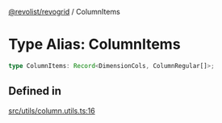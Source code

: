 [@revolist/revogrid](README.md) / ColumnItems

# Type Alias: ColumnItems

```ts
type ColumnItems: Record<DimensionCols, ColumnRegular[]>;
```

## Defined in

[src/utils/column.utils.ts:16](https://github.com/revolist/revogrid/blob/b7bc91178b5b059b1432f9bb6ddbfab652d2c8cf/src/utils/column.utils.ts#L16)
